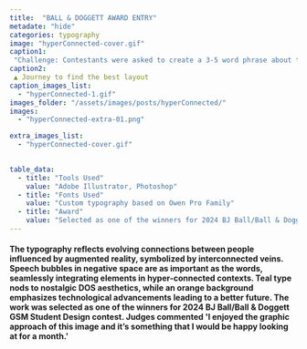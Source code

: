 ```yaml
---
title:  "BALL & DOGGETT AWARD ENTRY"
metadate: "hide"
categories: typography
image: "hyperConnected-cover.gif"
caption1: 
 "Challenge: Contestants were asked to create a 3-5 word phrase about the future and a visual expression of their saying that represents it."
caption2: 
 ▲ Journey to find the best layout
caption_images_list: 
  - "hyperConnected-1.gif"
images_folder: "/assets/images/posts/hyperConnected/"
images: 
  - "hyperConnected-extra-01.png"

extra_images_list:
  - "hyperConnected-cover.gif"

  
table_data:
  - title: "Tools Used"
    value: "Adobe Illustrator, Photoshop"
  - title: "Fonts Used"
    value: "Custom typography based on Owen Pro Family"
  - title: "Award"
    value: "Selected as one of the winners for 2024 BJ Ball/Ball & Doggett GSM Student Design contest." 
---
```

#### The typography reflects evolving connections between people influenced by augmented reality, symbolized by interconnected veins. Speech bubbles in negative space are as important as the words, seamlessly integrating elements in hyper-connected contexts. Teal type nods to nostalgic DOS aesthetics, while an orange background emphasizes technological advancements leading to a better future. The work was selected as one of the winners for 2024 BJ Ball/Ball & Doggett GSM Student Design contest. Judges commented 'I enjoyed the graphic approach of this image and it’s something that I would be happy looking at for a month.'
<!--
<br>
↳ A flexible visual identity adapts to different aspect ratios while maintaining a consistentcy.
<br>
↳ Pistachio color is used appropriately throughout the graphics as an accent.
<br>
↳ A coaster was created using an abstract cow shape variation, incorporating traditional Italian pattern elements.
<br>
↳ For the campaign, G’ stands for Good, which connects with Australian culture: “G’day,” “G’People,” and “Great Gelato.”
<br>
↳ Merchandise was also created with the venue's heritage in mind, featuring the tagline.
-->
